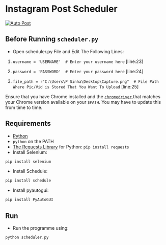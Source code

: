 Instagram Post Scheduler
========
<a href="https://www.instagram.com/sinha.py/"><img src="https://miro.medium.com/max/1400/1*zR-cuwIFJOpQjLHExqrFkA.png" alt="Auto Post"/></a>

## Before Running `scheduler.py`

* Open scheduler.py File and Edit The Following Lines:

1) `username = 'USERNAME'  # Enter your username here` [line:23]

2) `password = 'PASSWORD'  # Enter your password here` [line:24]

3) `file_path = r"C:\Users\P Sinha\Desktop\Capture.png"  # File Path Where Pic/Vid is Stored That You Want To Upload` [line:25]

Ensure that you have Chrome installed and the
[`chromedriver` ](https://chromedriver.chromium.org/downloads) that matches
your Chrome version available on your `$PATH`. You may have to update this from time to time.

## Requirements
 
* [Python](https://www.python.org/)
* `python` on the PATH
* [The Requests Library](http://python-requests.org) for Python: `pip install requests`
* Install Selenium:

```bash
pip install selenium
```
* Install Schedule:

```bash
pip install schedule
```
* Install pyautogui:

```bash
pip install PyAutoGUI
```

## Run

* Run the programme using:

```bash
python scheduler.py
```
